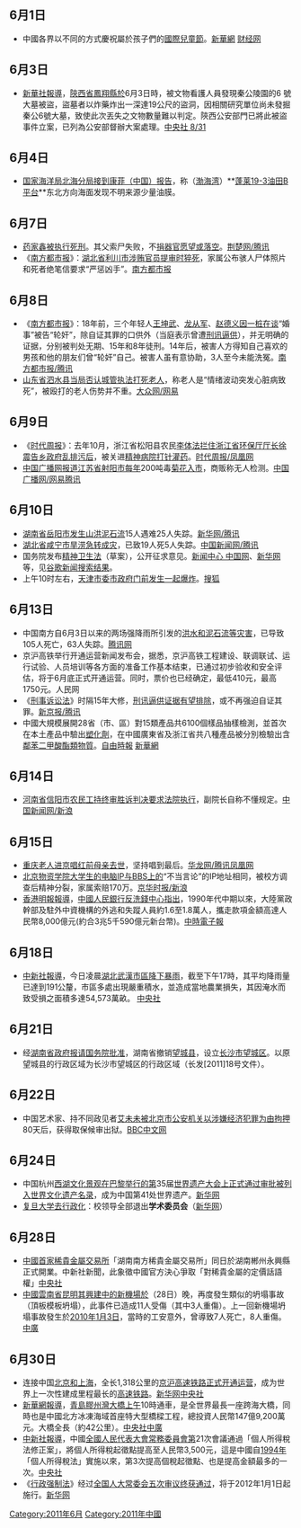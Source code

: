 <noinclude></noinclude>

## 6月1日

  - 中國各界以不同的方式慶祝屬於孩子們的[國際兒童節](../Page/兒童節.md "wikilink")。[新華網](https://web.archive.org/web/20140727044314/http://www.gd.xinhuanet.com/newscenter/2011-06/01/content_22909232.htm)
    [财经网](http://www.caijing.com.cn/2011-06-01/110734798.html)

## 6月3日

  - [新華社報導](https://zh.wikipedia.org/wiki/新華社 "wikilink")，[陝西省](https://zh.wikipedia.org/wiki/陝西省 "wikilink")[鳳翔縣於](https://zh.wikipedia.org/wiki/鳳翔縣 "wikilink")6月3日時，被文物看護人員發現秦公陵園的6
    號大墓被盜，盜墓者以炸藥炸出一深達19公尺的盜洞，因相關研究單位尚未發掘秦公6號大墓，致使此次丟失之文物數量難以判定。陝西公安部門已將此被盜事件立案，已列為公安部督辦大案處理。[中央社 8/31](https://web.archive.org/web/20111208062530/http://www2.cna.com.tw/ShowNews/Detail.aspx?pNewsID=201108310209&pType0=aCN&pTypeSel=0)

## 6月4日

  - [国家海洋局北海分局接到](../Page/国家海洋局.md "wikilink")[康菲（中国）报告](../Page/康菲公司.md "wikilink")，称（[渤海湾](../Page/渤海湾.md "wikilink")）**[蓬莱19-3油田B平台](../Page/蓬莱19-3油田溢油事故.md "wikilink")**东北方向海面发现不明来源少量油膜。

## 6月7日

  - [药家鑫被执行](https://zh.wikipedia.org/wiki/药家鑫 "wikilink")[死刑](../Page/死刑.md "wikilink")。其父索尸失败，不[捐器官愿望或落空](https://zh.wikipedia.org/wiki/捐器官 "wikilink")。[荆楚网/腾讯](http://view.news.qq.com/a/20110610/000008.htm)
  - 《[南方都市报](../Page/南方都市报.md "wikilink")》：[湖北省](../Page/湖北省.md "wikilink")[利川市涉贿官员提审时猝死](../Page/利川市.md "wikilink")，家属公布骇人尸体照片和死者绝笔信要求“严惩凶手”。[南方都市报](https://web.archive.org/web/20110616123252/http://gcontent.oeeee.com/f/b5/fb508ef074ee78a0/Blog/6ab/9726fc.html)

## 6月8日

  - 《[南方都市报](../Page/南方都市报.md "wikilink")》：18年前，三个年轻人[王坤武](https://zh.wikipedia.org/wiki/王坤武 "wikilink")、[龙从军](https://zh.wikipedia.org/wiki/龙从军 "wikilink")、[赵德义因一桩在谈](https://zh.wikipedia.org/wiki/赵德义 "wikilink")“婚事”被告“轮奸”，除自证其罪的口供外（当庭表示曾遭[刑讯逼供](https://zh.wikipedia.org/wiki/刑讯逼供 "wikilink")），并无明确的证据，分别被判处无期、15年和8年徒刑。14年后，被害人方得知自己喜欢的男孩和他的朋友们曾“轮奸”自己。被害人虽有意协助，3人至今未能洗冤。[南方都市报/腾讯](http://view.news.qq.com/a/20110610/000024.htm)
  - [山东省](https://zh.wikipedia.org/wiki/山东省 "wikilink")[泗水县当局否认](../Page/泗水县.md "wikilink")[城管执法打死老人](https://zh.wikipedia.org/wiki/城管 "wikilink")，称老人是“情绪波动突发心脏病致死”，被殴打的老人伤势并不重。[大众网/网易](http://news.163.com/11/0609/20/764QLHPG00011229.html)

## 6月9日

  - 《[时代周报](https://zh.wikipedia.org/wiki/时代周报 "wikilink")》：去年10月，浙江省松阳县农民[李体法拦住](https://zh.wikipedia.org/wiki/李体法 "wikilink")[浙江省](../Page/浙江省.md "wikilink")[环保厅厅长](https://zh.wikipedia.org/wiki/环保厅 "wikilink")[徐震告乡政府乱排污后](https://zh.wikipedia.org/wiki/徐震 "wikilink")，被关进[精神病院打针灌药](https://zh.wikipedia.org/wiki/精神病院 "wikilink")。[时代周报/凤凰网](http://finance.ifeng.com/news/pic/detail_2011_06/09/6902824_0.shtml)
  - [中国广播网报道](https://zh.wikipedia.org/wiki/中国广播网 "wikilink")[江苏省](../Page/江苏省.md "wikilink")[射阳市每年](https://zh.wikipedia.org/wiki/射阳市 "wikilink")200吨毒[菊花入市](../Page/菊花.md "wikilink")，商贩称无人检测。[中国广播网/网易](http://news.163.com/11/0609/04/76334FEB00014JB5.html)[腾讯](http://news.qq.com/a/20110609/000127.htm)

## 6月10日

  - [湖南省](../Page/湖南省.md "wikilink")[岳阳市发生山洪泥石流](../Page/岳阳市.md "wikilink")15人遇难25人失踪。[新华网/腾讯](http://news.qq.com/a/20110610/000769.htm)
  - [湖北省](../Page/湖北省.md "wikilink")[咸宁市旱涝急转成灾](../Page/咸宁市.md "wikilink")，已致19人死5人失踪。[中国新闻网/腾讯](http://news.qq.com/a/20110610/000764.htm)
  - 国务院发布[精神卫生法](https://zh.wikipedia.org/wiki/精神卫生法 "wikilink")（草案），公开征求意见。[新闻中心
    中国网](http://news.china.com.cn/rollnews/2011-06/10/content_8249708.htm)、[新华网](http://news.xinhuanet.com/comments/2011-06/11/c_121521997.htm)等，见[谷歌新闻搜索结果](http://www.google.com.hk/search?q=%E7%B2%BE%E7%A5%9E%E5%8D%AB%E7%94%9F%E6%B3%95&hl=zh-CN&safe=strict&biw=1440&bih=749&prmd=ivnsu&source=univ&tbm=nws&tbo=u&sa=X&ei=ftzyTa2jIsL2gAfKtMnZCw&ved=0CDgQqAI)。
  - 上午10时左右，[天津](https://zh.wikipedia.org/wiki/天津 "wikilink")[市委](../Page/中国共产党天津市委员会.md "wikilink")[市政府门前发生一起爆炸](../Page/天津市人民政府.md "wikilink")。[搜狐](http://news.sohu.com/20110611/n309901757.shtml?pvid=tc_news&a=21&b=)

## 6月13日

  - 中国南方自6月3日以来的两场强降雨所引发的[洪水和泥石流等灾害](https://zh.wikipedia.org/wiki/2011年长江中下游洪水 "wikilink")，已导致105人死亡，63人失踪。[腾讯网](http://news.qq.com/a/20110614/000031.htm)
  - 京沪高铁举行开通运营新闻发布会，据悉，京沪高铁工程建设、联调联试、运行试验、人员培训等各方面的准备工作基本结束，已通过初步验收和安全评估，将于6月底正式开通运营。同时，票价也已经确定，最低410元，最高1750元。人民网
  - 《[刑事诉讼法](https://zh.wikipedia.org/wiki/刑事诉讼法 "wikilink")》时隔15年大修，[刑讯逼供证据有望排除](https://zh.wikipedia.org/wiki/刑讯逼供 "wikilink")，或不再强迫自证其罪。[新京报/腾讯](http://news.qq.com/a/20110613/000047.htm)
  - 中國大規模展開28省（市、區）對15類產品共6100個樣品抽樣檢測，並首次在本土產品中驗出[塑化劑](../Page/塑化劑.md "wikilink")，在中國廣東省及浙江省共八種產品被分別檢驗出含[鄰苯二甲酸酯類物質](https://zh.wikipedia.org/wiki/鄰苯二甲酸酯 "wikilink")。[自由時報](https://web.archive.org/web/20110616055255/http://www.libertytimes.com.tw/2011/new/jun/13/today-fo13.htm)
    [新華網](http://www.js.xinhuanet.com/xin_wen_zhong_xin/2011-06/12/content_22989360.htm)

## 6月14日

  - [河南省](../Page/河南省.md "wikilink")[信阳市农民工持终审胜诉判决要求法院执行](../Page/信阳市.md "wikilink")，副院长自称不懂规定。[中国新闻网/新浪](http://news.sina.com.cn/s/2011-06-14/102522637692.shtml)

## 6月15日

  - [重庆老人进](https://zh.wikipedia.org/wiki/重庆 "wikilink")[京唱红前母亲去世](https://zh.wikipedia.org/wiki/北京 "wikilink")，坚持唱到最后。[华龙网/腾讯](http://news.qq.com/a/20110615/001384.htm)[凤凰网](http://news.ifeng.com/mainland/special/jiandang90nian/)
  - [北京物资学院大学生的电脑IP与BBS上的](../Page/北京物资学院.md "wikilink")“不当言论”的IP地址相同，被校方调查后精神分裂，家属索赔170万。[京华时报/新浪](http://news.sina.com.cn/s/2011-06-15/024022641097.shtml)
  - [香港](../Page/香港.md "wikilink")[明報報導](../Page/明報.md "wikilink")，[中國人民銀行](https://zh.wikipedia.org/wiki/中國人民銀行 "wikilink")[反洗錢中心指出](https://zh.wikipedia.org/wiki/反洗錢中心 "wikilink")，1990年代中期以來，大陸黨政幹部及駐外中資機構的外逃和失蹤人員約1.6至1.8萬人，攜走款項金額高達人民幣8,000億元(約合3兆5千590億元新台幣)。[中時電子報](http://news.chinatimes.com/mainland/130505/132011061500770.html)

## 6月18日

  - [中新社報導](https://zh.wikipedia.org/wiki/中新社 "wikilink")，今日凌晨[湖北](https://zh.wikipedia.org/wiki/湖北 "wikilink")[武漢市區降下暴雨](https://zh.wikipedia.org/wiki/武漢 "wikilink")，截至下午17時，其平均降雨量已達到191公釐，市區多處出現嚴重積水，並造成當地農業損失，其因淹水而致受損之面積多達54,573萬畝。
    [中央社](https://web.archive.org/web/20110622034318/http://www.cna.com.tw/ShowNews/Detail.aspx?pNewsID=201106180195&pType0=aCN&pTypeSel=0)

## 6月21日

  - 经[湖南省政府报请](../Page/湖南省人民政府.md "wikilink")[国务院批准](../Page/中华人民共和国国务院.md "wikilink")，湖南省撤销[望城县](https://zh.wikipedia.org/wiki/望城县 "wikilink")，设立[长沙市望城区](../Page/望城区.md "wikilink")。以原望城县的行政区域为长沙市望城区的行政区域（长发\[2011\]18号文件）。

## 6月22日

  - 中国艺术家、持不同政见者[艾未未被北京市公安机关以涉嫌经济犯罪为由拘押](../Page/艾未未.md "wikilink")80天后，获得取保候审出狱。[BBC中文网](http://www.bbc.co.uk/zhongwen/simp/chinese_news/2011/06/110622_aiweiwei_bail.shtml)

## 6月24日

  - 中国杭州[西湖文化景观在](../Page/西湖.md "wikilink")[巴黎举行的第](../Page/巴黎.md "wikilink")35届[世界遗产大会上正式通过审批被列入](https://zh.wikipedia.org/wiki/世界遗产大会 "wikilink")[世界文化遗产名录](https://zh.wikipedia.org/wiki/世界文化遗产 "wikilink")，成为中国第41处世界遗产。[新华网](http://news.xinhuanet.com/world/2011-06/25/c_121583792.htm)
  - [复旦大学去行政化](../Page/复旦大学.md "wikilink")：校领导全部退出**学术委员会**（[新华网](http://news.xinhuanet.com/edu/2011-09/16/c_122041189_2.htm)）

## 6月28日

  - [中國首家稀貴金屬交易所](../Page/中國.md "wikilink")「湖南南方稀貴金屬交易所」同日於湖南郴州永興縣正式開業。中新社新聞，此象徵中國官方決心爭取「對稀貴金屬的定價話語權」[中央社](https://web.archive.org/web/20111208062121/http://www2.cna.com.tw/ShowNews/Detail.aspx?pNewsID=201106280296&pType0=aCN&pTypeSel=0)
  - [中國](../Page/中國.md "wikilink")[雲南省](https://zh.wikipedia.org/wiki/雲南省 "wikilink")[昆明其興建中的新機場於](https://zh.wikipedia.org/wiki/昆明 "wikilink")（28日）晚，再度發生類似的坍塌事故（頂板模板坍塌），此事件已造成11人受傷（其中3人重傷）。上一回新機場坍塌事故發生於[2010年](https://zh.wikipedia.org/wiki/2010年 "wikilink")[1月3日](../Page/1月3日.md "wikilink")，當時的工安意外，曾導致7人死亡，8人重傷。
    [中廣](http://www.bcc.com.tw/news/newsview.asp?cde=1513809)

## 6月30日

  - 连接中国[北京和](https://zh.wikipedia.org/wiki/北京 "wikilink")[上海](https://zh.wikipedia.org/wiki/上海 "wikilink")，全长1,318公里的[京沪高速铁路正式开通运营](../Page/京沪高速铁路.md "wikilink")，成为世界上一次性建成里程最长的[高速铁路](https://zh.wikipedia.org/wiki/高速铁路 "wikilink")。[新华网](http://news.xinhuanet.com/politics/2011-06/30/c_121604429.htm)[中央社](https://web.archive.org/web/20111208011423/http://www2.cna.com.tw/ShowNews/Detail.aspx?pNewsID=201106300200&pType0=aCN&pTypeSel=0)
  - [新華網報導](https://zh.wikipedia.org/wiki/新華網 "wikilink")，[青島](https://zh.wikipedia.org/wiki/青島 "wikilink")[膠州灣大橋上午](https://zh.wikipedia.org/wiki/膠州灣大橋 "wikilink")10時通車，是全世界最長一座跨海大橋，同時也是中國北方冰凍海域首座特大型橋樑工程，總投資人民幣147億9,200萬元。大橋全長（約42公里）。[中央社](https://web.archive.org/web/20111208112540/http://www2.cna.com.tw/ShowNews/Detail.aspx?pNewsID=201106300086&pType1=TM&pType0=aCN&pTypeSel=0&pPNo=1)[中廣](https://archive.is/20121222164801/http://news.rti.org.tw/index_newsContent.aspx?nid=304982&id=1&id2=2)
  - [中新社報導](https://zh.wikipedia.org/wiki/中新社 "wikilink")，中國[全國人民代表大會常務委員會第](https://zh.wikipedia.org/wiki/全國人民代表大會常務委員會 "wikilink")21次會議通過「個人所得稅法修正案」，將個人所得稅起徵點提高至人民幣3,500元，這是中國自[1994年](../Page/1994年.md "wikilink")「個人所得稅法」實施以來，第3次提高個稅起徵點、也是提高金額最多的一次。[中央社](https://web.archive.org/web/20111208061336/http://www2.cna.com.tw/ShowNews/Detail.aspx?pNewsID=201106300231&pType0=aCN&pTypeSel=0)
  - 《[行政强制法](https://zh.wikipedia.org/wiki/行政强制法 "wikilink")》经过[全国人大常委会五次审议终获通过](https://zh.wikipedia.org/wiki/全国人大常委会 "wikilink")，将于2012年1月1日起施行。[新华网](http://news.xinhuanet.com/comments/2011-07/03/c_121616290.htm)

<noinclude>  </noinclude>

[Category:2011年6月](https://zh.wikipedia.org/wiki/Category:2011年6月 "wikilink")
[Category:2011年中國](https://zh.wikipedia.org/wiki/Category:2011年中國 "wikilink")